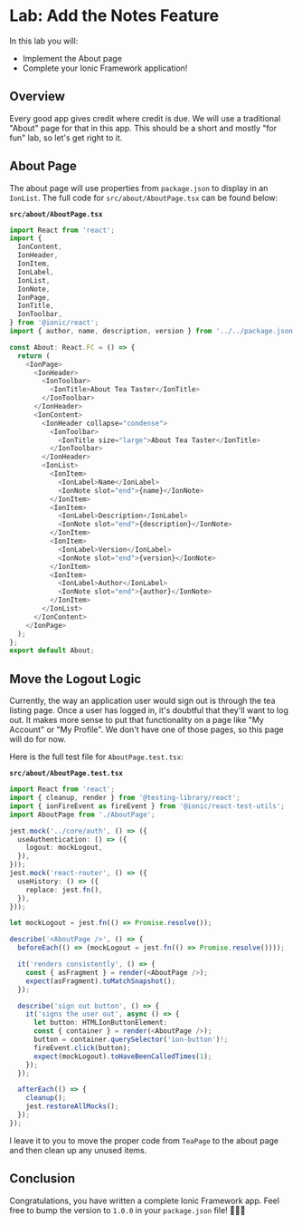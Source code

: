 # Lab: Add the Notes Feature

In this lab you will:

- Implement the About page
- Complete your Ionic Framework application!

## Overview

Every good app gives credit where credit is due. We will use a traditional "About" page for that in this app. This should be a short and mostly "for fun" lab, so let's get right to it.

## About Page

The about page will use properties from `package.json` to display in an `IonList`. The full code for `src/about/AboutPage.tsx` can be found below:

**`src/about/AboutPage.tsx`**

```TypeScript
import React from 'react';
import {
  IonContent,
  IonHeader,
  IonItem,
  IonLabel,
  IonList,
  IonNote,
  IonPage,
  IonTitle,
  IonToolbar,
} from '@ionic/react';
import { author, name, description, version } from '../../package.json';

const About: React.FC = () => {
  return (
    <IonPage>
      <IonHeader>
        <IonToolbar>
          <IonTitle>About Tea Taster</IonTitle>
        </IonToolbar>
      </IonHeader>
      <IonContent>
        <IonHeader collapse="condense">
          <IonToolbar>
            <IonTitle size="large">About Tea Taster</IonTitle>
          </IonToolbar>
        </IonHeader>
        <IonList>
          <IonItem>
            <IonLabel>Name</IonLabel>
            <IonNote slot="end">{name}</IonNote>
          </IonItem>
          <IonItem>
            <IonLabel>Description</IonLabel>
            <IonNote slot="end">{description}</IonNote>
          </IonItem>
          <IonItem>
            <IonLabel>Version</IonLabel>
            <IonNote slot="end">{version}</IonNote>
          </IonItem>
          <IonItem>
            <IonLabel>Author</IonLabel>
            <IonNote slot="end">{author}</IonNote>
          </IonItem>
        </IonList>
      </IonContent>
    </IonPage>
  );
};
export default About;
```

## Move the Logout Logic

Currently, the way an application user would sign out is through the tea listing page. Once a user has logged in, it's doubtful that they'll want to log out. It makes more sense to put that functionality on a page like "My Account" or "My Profile". We don't have one of those pages, so this page will do for now.

Here is the full test file for `AboutPage.test.tsx`:

**`src/about/AboutPage.test.tsx`**

```TypeScript
import React from 'react';
import { cleanup, render } from '@testing-library/react';
import { ionFireEvent as fireEvent } from '@ionic/react-test-utils';
import AboutPage from './AboutPage';

jest.mock('../core/auth', () => ({
  useAuthentication: () => ({
    logout: mockLogout,
  }),
}));
jest.mock('react-router', () => ({
  useHistory: () => ({
    replace: jest.fn(),
  }),
}));

let mockLogout = jest.fn(() => Promise.resolve());

describe('<AboutPage />', () => {
  beforeEach(() => (mockLogout = jest.fn(() => Promise.resolve())));

  it('renders consistently', () => {
    const { asFragment } = render(<AboutPage />);
    expect(asFragment).toMatchSnapshot();
  });

  describe('sign out button', () => {
    it('signs the user out', async () => {
      let button: HTMLIonButtonElement;
      const { container } = render(<AboutPage />);
      button = container.querySelector('ion-button')!;
      fireEvent.click(button);
      expect(mockLogout).toHaveBeenCalledTimes(1);
    });
  });

  afterEach(() => {
    cleanup();
    jest.restoreAllMocks();
  });
});
```

I leave it to you to move the proper code from `TeaPage` to the about page and then clean up any unused items.

## Conclusion

Congratulations, you have written a complete Ionic Framework app. Feel free to bump the version to `1.0.0` in your `package.json` file! 🥳🎉🤓
